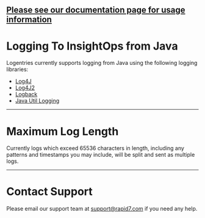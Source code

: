 [Please see our documentation page for usage information](https://insightops.help.rapid7.com/v1.0/docs/libraries)
-------

Logging To InsightOps from Java
==============================

Logentries currently supports logging from Java using the following logging libraries:

* [Log4J](https://insightops.help.rapid7.com/docs/log4j-log4j2)
* [Log4J2](https://insightops.help.rapid7.com/docs/log4j-log4j2)
* [Logback](https://insightops.help.rapid7.com/docs/logback)
* [Java Util Logging](https://insightops.help.rapid7.com/docs/java-util-logging)


-------

Maximum Log Length
==================

Currently logs which exceed 65536 characters in length, including any patterns and timestamps you may include, will be split and sent as multiple logs.

-------


Contact Support
===============

Please email our support team at support@rapid7.com if you need any help.
